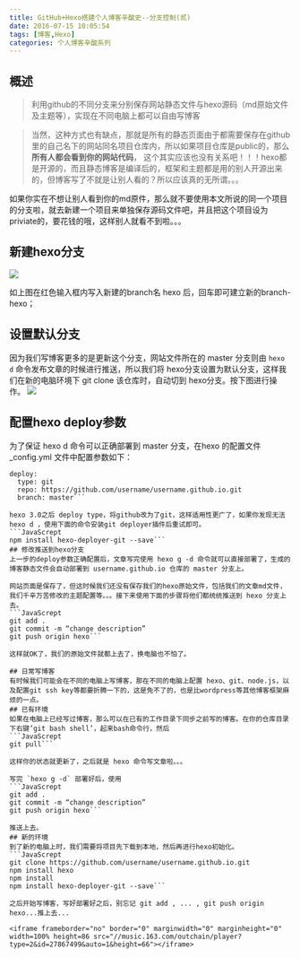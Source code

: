 ```yaml
---
title: GitHub+Hexo搭建个人博客辛酸史--分支控制(贰)
date: 2016-07-15 10:05:54
tags: [博客,Hexo]
categories: 个人博客辛酸系列
---
```

## 概述
> 利用github的不同分支来分别保存网站静态文件与hexo源码（md原始文件及主题等），实现在不同电脑上都可以自由写博客

> 当然，这种方式也有缺点，那就是所有的静态页面由于都需要保存在github里的自己名下的网站同名项目仓库内，所以如果项目仓库是public的，那么**所有人都会看到你的网站代码**， 这个其实应该也没有关系吧！！！hexo都是开源的，而且静态博客是编译后的，框架和主题都是用的别人开源出来的，但博客写了不就是让别人看的？所以应该真的无所谓。。。

<!--more-->
如果你实在不想让别人看到你的md原件，那么就不要使用本文所说的同一个项目的分支啦，就去新建一个项目来单独保存源码文件吧，并且把这个项目设为priviate的，要花钱的哦，这样别人就看不到啦。。。
## 新建hexo分支
![](http://ondlsj2sn.bkt.clouddn.com/Fj58UGgezpzxA74yfWhnXoZTXI1j.png!web)

如上图在红色输入框内写入新建的branch名 hexo 后，回车即可建立新的branch-hexo；
## 设置默认分支
因为我们写博客更多的是更新这个分支，网站文件所在的 master 分支则由 `hexo d` 命令发布文章的时候进行推送，所以我们将 hexo分支设置为默认分支，这样我们在新的电脑环境下 git clone 该仓库时，自动切到 hexo分支。按下图进行操作。
![](http://ondlsj2sn.bkt.clouddn.com/FrjlF2U3nigZwuOi9sfTDlPCu3Hp.png)
## 配置hexo deploy参数
为了保证 hexo d 命令可以正确部署到 master 分支，在hexo 的配置文件 _config.yml 文件中配置参数如下：
```JavaScrept
deploy:
  type: git
  repo: https://github.com/username/username.github.io.git
  branch: master```

hexo 3.0之后 deploy type，将github改为了git，这样适用性更广了，如果你发现无法 hexo d ，使用下面的命令安装git deployer插件后重试即可。
```JavaScrept
npm install hexo-deployer-git --save```
## 修改推送到hexo分支 	
上一步的deploy参数正确配置后，文章写完使用 hexo g -d 命令就可以直接部署了，生成的博客静态文件会自动部署到 username.github.io 仓库的 master 分支上。

网站页面是保存了，但这时候我们还没有保存我们的hexo原始文件，包括我们的文章md文件，我们千辛万苦修改的主题配置等。。。接下来使用下面的步骤将他们都统统推送到 hexo 分支上去。
```JavaScrept
git add .
git commit -m “change description”
git push origin hexo```

这样就OK了，我们的原始文件就都上去了，换电脑也不怕了。

## 日常写博客
有时候我们可能会在不同的电脑上写博客，那在不同的电脑上配置 hexo、git、node.js，以及配置git ssh key等都要折腾一下的，这是免不了的，也是比wordpress等其他博客框架麻烦的一点。
## 已有环境
如果在电脑上已经写过博客，那么可以在已有的工作目录下同步之前写的博客。在你的仓库目录下右键’git bash shell’，起来bash命令行，然后
```JavaScrept
git pull```

这样你的状态就更新了，之后就是 hexo 命令写文章啦。。。

写完 `hexo g -d` 部署好后，使用
```JavaScrept
git add .
git commit -m “change description”
git push origin hexo```

推送上去。
## 新的环境
到了新的电脑上时，我们需要将项目先下载到本地，然后再进行hexo初始化。
```JavaScrept
git clone https://github.com/username/username.github.io.git
npm install hexo
npm install
npm install hexo-deployer-git --save```

之后开始写博客，写好部署好之后，别忘记 git add , ... , git push origin hexo...推上去...

<iframe frameborder="no" border="0" marginwidth="0" marginheight="0" width=100% height=86 src="//music.163.com/outchain/player?type=2&id=27867499&auto=1&height=66"></iframe>